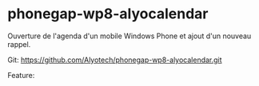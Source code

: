 # phonegap-wp8-alyocalendar
Ouverture de l'agenda d'un mobile Windows Phone et ajout d'un nouveau rappel.


Git: https://github.com/Alyotech/phonegap-wp8-alyocalendar.git

Feature:
<code>
   <feature name="Calendar">
        <param name="wp-package" value="calendar"/>
    </feature>
</code>